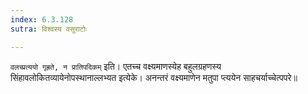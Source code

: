 ```yaml
---
index: 6.3.128
sutra: विश्वस्य वसुराटोः

---
```

   `वलच्प्रत्ययो गृह्रते, न प्रातिपदिकम्` इति। एतच्च वक्ष्यमाणस्येह बहुलग्रहणस्य सिंहावलोकितव्यायेनोपस्थानाल्लभ्यत इत्येके। अनन्तरं वक्ष्यमाणेन मतुपा प्त्ययेन साहचर्याच्चेत्पपरे॥